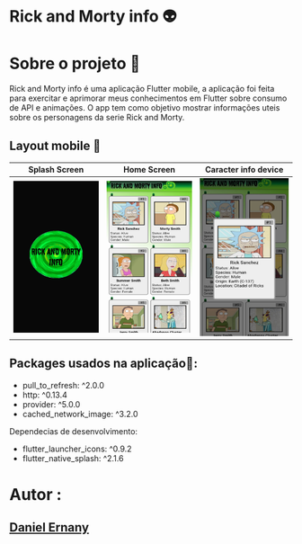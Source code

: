 # Rick and Morty info :alien:


# Sobre o projeto :book:



Rick and Morty info é uma aplicação Flutter mobile, a aplicação foi feita para exercitar e aprimorar meus conhecimentos em Flutter sobre consumo de API e animações. O app tem como objetivo mostrar informações uteis sobre os personagens da serie Rick and Morty.

## Layout mobile :iphone:
|Splash Screen|Home Screen|Caracter info device|
| -------- | -------- |-------- |
|![Splash Screen](https://raw.githubusercontent.com/DanielErnany/assets/main/rick_and_morty_info/splashScreen.png)|![Home Screen](https://raw.githubusercontent.com/DanielErnany/assets/main/rick_and_morty_info/homeSceen.png)|![Caracter info device](https://raw.githubusercontent.com/DanielErnany/assets/main/rick_and_morty_info/caracterInfoDevice.png)|
 




## Packages usados na aplicação:file_folder::
*  pull_to_refresh: ^2.0.0
*  http: ^0.13.4
*  provider: ^5.0.0
*  cached_network_image: ^3.2.0

<p> Dependecias de desenvolvimento:</p>

*  flutter_launcher_icons: ^0.9.2
*  flutter_native_splash: ^2.1.6

# Autor :


 ## <a href="https://github.com/DanielErnany">Daniel Ernany</a>



